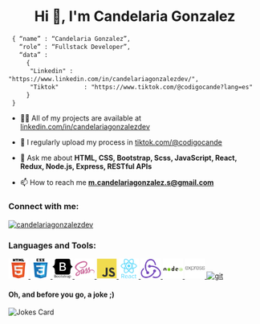<h1 align="center">Hi 👋, I'm Candelaria Gonzalez</h1>

```shell
 { “name” : “Candelaria Gonzalez”,
   “role” : “Fullstack Developer”,
   “data” : 
     { 
      "Linkedin" : "https://www.linkedin.com/in/candelariagonzalezdev/",
      "Tiktok"       : "https://www.tiktok.com/@codigocande?lang=es"
     }
 }
```

- 👨‍💻 All of my projects are available at [linkedin.com/in/candelariagonzalezdev](linkedin.com/in/candelariagonzalezdev)

- 📝 I regularly upload my process in [tiktok.com/@codigocande](tiktok.com/@codigocande)

- 💬 Ask me about **HTML, CSS, Bootstrap, Scss, JavaScript, React, Redux, Node.js, Express, RESTful APIs**

- 📫 How to reach me **m.candelariagonzalez.s@gmail.com**

<h3 align="left">Connect with me:</h3>
<p align="left">
<a href="https://linkedin.com/in/candelariagonzalezdev" target="blank"><img align="center" src="https://raw.githubusercontent.com/rahuldkjain/github-profile-readme-generator/master/src/images/icons/Social/linked-in-alt.svg" alt="candelariagonzalezdev" height="30" width="40" /></a>
</p>

<h3 align="left">Languages and Tools:</h3>
<p align="left"> <a href="https://www.w3.org/html/" target="_blank" rel="noreferrer"> <img src="https://raw.githubusercontent.com/devicons/devicon/master/icons/html5/html5-original-wordmark.svg" alt="html5" width="40" height="40"/> </a> <a href="https://www.w3schools.com/css/" target="_blank" rel="noreferrer"> <img src="https://raw.githubusercontent.com/devicons/devicon/master/icons/css3/css3-original-wordmark.svg" alt="css3" width="40" height="40"/> </a> <a href="https://getbootstrap.com" target="_blank" rel="noreferrer"> <img src="https://raw.githubusercontent.com/devicons/devicon/master/icons/bootstrap/bootstrap-plain-wordmark.svg" alt="bootstrap" width="40" height="40"/> <a href="https://sass-lang.com" target="_blank" rel="noreferrer"> <img src="https://raw.githubusercontent.com/devicons/devicon/master/icons/sass/sass-original.svg" alt="sass" width="40" height="40"/> </a> <a href="https://developer.mozilla.org/en-US/docs/Web/JavaScript" target="_blank" rel="noreferrer"> <img src="https://raw.githubusercontent.com/devicons/devicon/master/icons/javascript/javascript-original.svg" alt="javascript" width="40" height="40"/> </a> <a href="https://reactjs.org/" target="_blank" rel="noreferrer"> <img src="https://raw.githubusercontent.com/devicons/devicon/master/icons/react/react-original-wordmark.svg" alt="react" width="40" height="40"/> </a> <a href="https://redux.js.org" target="_blank" rel="noreferrer"> <img src="https://raw.githubusercontent.com/devicons/devicon/master/icons/redux/redux-original.svg" alt="redux" width="40" height="40"/> </a>  <a href="https://nodejs.org" target="_blank" rel="noreferrer"> <img src="https://raw.githubusercontent.com/devicons/devicon/master/icons/nodejs/nodejs-original-wordmark.svg" alt="nodejs" width="40" height="40"/> </a> <a href="https://expressjs.com" target="_blank" rel="noreferrer"> <img src="https://raw.githubusercontent.com/devicons/devicon/master/icons/express/express-original-wordmark.svg" alt="express" width="40" height="40"/> </a> <a href="https://git-scm.com/" target="_blank" rel="noreferrer"> <img src="https://www.vectorlogo.zone/logos/git-scm/git-scm-icon.svg" alt="git" width="40" height="40"/> </a>   </p>

<h4 align="left">Oh, and before you go, a joke ;)</h4>

![Jokes Card](https://readme-jokes.vercel.app/api?hideBorder&theme=black&qColor=orange&aColor=yellow)
